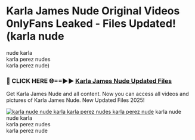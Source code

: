 # Karla James Nude Original Videos 0nlyFans Leaked - Files Updated! (karla nude<br>
nude karla<br>
karla perez nudes<br>
karla perez nude)

<h3>🔴 CLICK HERE 🌐==►► <a href="https://tinyurl.com/2p9ay9w9" rel="nofollow">Karla James Nude Updated Files</a></h3>

Get Karla James Nude and all content. Now you can access all videos and pictures of Karla James Nude. New Updated Files 2025!

[![karla nude<br>
nude karla<br>
karla perez nudes<br>
karla perez nude](https://i.imgur.com/KQgVmj3.gif)](https://tinyurl.com/2p9ay9w9)
karla nude<br>
nude karla<br>
karla perez nudes<br>
karla perez nude